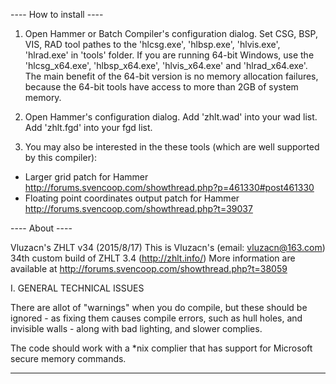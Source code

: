 ---- How to install ----

1. Open Hammer or Batch Compiler's configuration dialog.
  Set CSG, BSP, VIS, RAD tool pathes to the 'hlcsg.exe', 'hlbsp.exe', 'hlvis.exe', 'hlrad.exe' in 'tools' folder.
  If you are running 64-bit Windows, use the 'hlcsg_x64.exe', 'hlbsp_x64.exe', 'hlvis_x64.exe' and 'hlrad_x64.exe'.
  The main benefit of the 64-bit version is no memory allocation failures, because the 64-bit tools have access to more than 2GB of system memory.

2. Open Hammer's configuration dialog.
  Add 'zhlt.wad' into your wad list.
  Add 'zhlt.fgd' into your fgd list.

3. You may also be interested in the these tools (which are well supported by this compiler):
- Larger grid patch for Hammer
    http://forums.svencoop.com/showthread.php?p=461330#post461330
- Floating point coordinates output patch for Hammer
    http://forums.svencoop.com/showthread.php?t=39037


---- About ----

Vluzacn's ZHLT v34 (2015/8/17)
This is Vluzacn's (email: vluzacn@163.com) 34th custom build of ZHLT 3.4 (http://zhlt.info/)
More information are available at  http://forums.svencoop.com/showthread.php?t=38059




I. GENERAL TECHNICAL ISSUES

There are allot of "warnings" when you do compile, but these should be ignored - as fixing them causes compile errors, such as hull holes, and invisible walls - along with bad lighting, and slower complies.

The code should work with a *nix complier that has support for Microsoft secure memory commands.

----------
